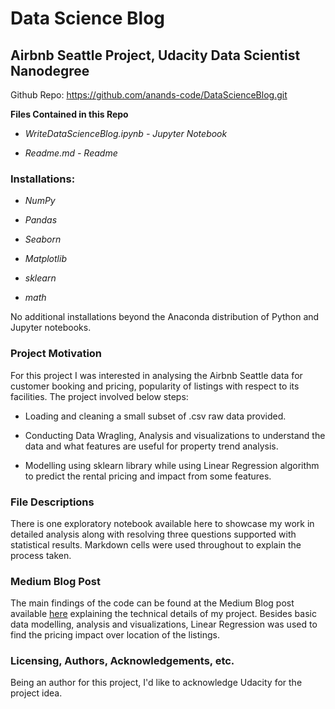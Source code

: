 # Data Science Blog

## Airbnb Seattle Project, Udacity Data Scientist Nanodegree

Github Repo: https://github.com/anands-code/DataScienceBlog.git

**Files Contained in this Repo**

* *WriteDataScienceBlog.ipynb - Jupyter Notebook*

* *Readme.md - Readme* 

### Installations:

* *NumPy*

* *Pandas*

* *Seaborn*

* *Matplotlib*

* *sklearn*

* *math*

No additional installations beyond the Anaconda distribution of Python and Jupyter notebooks.

### Project Motivation

For this project I was interested in analysing the Airbnb Seattle data for customer booking and pricing, popularity of listings with respect to its facilities.
The project involved below steps:

* Loading and cleaning a small subset of .csv raw data provided.

* Conducting Data Wragling, Analysis and visualizations to understand the data and what features are useful for property trend analysis.

* Modelling using sklearn library while using Linear Regression algorithm to predict the rental pricing and impact from some features. 
  
### File Descriptions

There is one exploratory notebook available here to showcase my work in detailed analysis along with resolving three questions supported with statistical results. 
Markdown cells were used throughout to explain the process taken.

### Medium Blog Post

The main findings of the code can be found at the Medium Blog post available [here](https://medium.com/@anand-blog/data-science-blog-1ead4fd41e5) explaining the technical details of my project. Besides basic data modelling, analysis and visualizations, Linear Regression  was used to find the pricing impact over location of the listings.

### Licensing, Authors, Acknowledgements, etc.
Being an author for this project, I'd like to acknowledge Udacity for the project idea.
